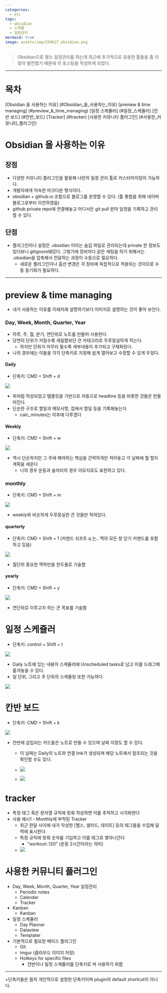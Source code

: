 ```yaml
---
categories:
  - etc
tags:
  - obsidian
  - 스케쥴
  - 일정관리
mermaid: true
image: assets/img/250627_obsidian.png
---
```

> Obsidian으로 평소 일정관리를 하는데 최근에 추가적으로 유용한 툴들을 좀 더 찾아 발전했기 때문에 이 포스팅을 작성하게 되었다. 
---

# 목차
[Obsidian 을 사용하는 이유] (#Obsidian_을_사용하는_이유)
[preview & time managing] (#preview_&_time_managing)
[일정 스케쥴러] (#일정_스케쥴러)
[칸반 보드] (#칸반_보드)
[Tracker] (#tracker)
[사용한 커뮤니티 플러그인] (#사용한_커뮤니티_플러그인)

# Obsidian 을 사용하는 이유
## 장점
- 다양한 커뮤니티 플러그인을 활용해 나만의 일정 관리 툴로 커스터마이징이 가능하다.
- 개발자에게 익숙한 마크다운 형식이다.
- obsidian + github.io 조합으로 블로그를 운영할 수 있다. (툴 통합을 위해 네이버 블로그로부터 이전하였음)
- github private repo에 연결해놓고 어디서든 git pull 받아 일정을 기록하고 관리할 수 있다.

## 단점
- 플러그인이나 설정은 .obsidian 이라는 숨김 파일로 관리되는데 private 한 정보도 있다보니 gitignore돼있다. 그렇기에 장비마다 같은 세팅을 하기 위해서는 .obsidian을 압축해서 전달하는 과정이 수동으로 필요하다. 
	- 새로운 플러그인이나 옵션 변경은 각 장비에 독립적으로 적용되는 것이므로 수동 동기화가 필요하다.

---

# preview & time managing
- 내가 사용하는 이유를 이래저래 설명하기보다 이미지로 설명하는 것이 좋아 보인다.

###  Day, Week, Month, Quarter, Year
- 하루, 주, 월, 분기, 연단위로 노트를 만들어 사용한다.
- 당연히 단위가 커질수록 세밀함보단 큰 카테고리로 두루뭉실하게 적는다.
	- 하지만 단위가 마무리 될수록 세부내용이 추가되고 구체화된다. 
- 나의 경우에는 이들을 각각 단축키로 지정해 쉽게 열어보고 수정할 수 있게 두었다.

#### Daily
- 단축키: CMD + Shift + d

![](https://i.imgur.com/nvOdKlW.png)

- 위처럼 작성되었고 템플릿을 기반으로 자동으로 headline 등을 비롯한 것들은 만들어진다.
- 단순한 구조로 할일과 메모사항, 집에서 할일 등을 기록해놓는다
	- calc_minutes는 이후에 다루겠다

#### Weekly
- 단축키: CMD + Shift + w

![](https://i.imgur.com/upqQznh.png)

- 역시 단순하지만 그 주에 해야하는 핵심을 간략하게만 적어놓고 각 날짜에 뭘 할지 계획을 세운다
	- 나의 경우 운동과 술자리의 경우 이모지로도 표현하고 있다.

### monthly
- 단축키: CMD + Shift + m

![](https://i.imgur.com/IOtqsoA.png)

- weekly와 비슷하게 두루뭉실한 큰 것들만 적혀있다.

#### quarterly
- 단축키: CMD + Shift + 1 (커맨드 쉬프트 q 는.. 맥의 모든 창 닫기 커맨드를 포함하고 있음)

![](https://i.imgur.com/J67Etag.png)

- 월단위 중요한 맥락만을 한두줄로 기술함

#### yearly
- 단축키: CMD + Shift + y

![](https://i.imgur.com/W4t4zIw.png)

- 연단위로 이루고자 하는 큰 목표를 기술함

# 일정 스케쥴러
- 단축키: control + Shift + t

![](https://i.imgur.com/T2Mvt9q.png)

- Daily 노트에 있는 내용이 스케쥴러에 Unscheduled tasks로 남고 이를 드래그해 옮겨놓을 수 있다.
- 일 단위, 그리고 주 단위의 스케쥴링 또한 가능하다.

![](https://i.imgur.com/F56z6yz.png)


# 칸반 보드
- 단축키: CMD + Shift + k

![](https://i.imgur.com/KRq9oHF.png)

- 칸반에 삽입되는 카드들은 노트로 만들 수 있으며 날짜 지정도 할 수 있다.
	- 이 날짜는 Daily의 노트와 연결 link가 생성되며 해당 노트에서 참조되는 것을 확인할 수도 있다.
	- ![](https://i.imgur.com/0ddCw03.png)

	- ![](https://i.imgur.com/5aAKecy.png)

# tracker
- 특정 태그 혹은 문자열 규칙에 맞춰 작성하면 이를 추적하고 시각화한다
- 사용 예시1 - Monthly에 부착된 Tracker
	- 최근 한달 사이에 내가 작성한 \[헬스, 샐러드, 데이트\] 등의 태그들을 수집해 달력에 표시한다.
	- 특정 규칙에 맞춰 숫자를 기입하고 이를 태그로 쌓아나간다 
		- "workout::120" (운동 2시간이라는 의미)
	- ![](https://i.imgur.com/8prRZ7D.png)

# 사용한 커뮤니티 플러그인
- Day, Week, Month, Quarter, Year 일정관리
	- Periodic notes
	- Calendar
	- Tracker
- Kanban
	- Kanban
- 일정 스케쥴러
	- Day Planner
	- Dataview
	- Templater
- 기본적으로 필요한 베이스 플러그인
	- Git
	- Imgur (클라우드 이미지 저장)
	- Hotkeys for specific files
		- 칸반이나 일정 스케쥴러를 단축키로 켜 사용하기 위함



---

+단축키들은 필자 개인적으로 설정한 단축키이며 plugin의 default shortcut이 아니다.